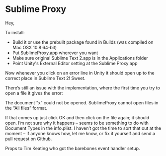 # Sublime Proxy

Hey,

To install:

- Build it or use the prebuilt package found in Builds (was compiled on Mac OSX
10.8 64-bit) 
- Put SublimeProxy.app wherever you want 
- Make sure original Sublime Text 2.app is in the Applications folder 
- Point Unity's External Editor setting at the Sublime Proxy app

Now whenever you click on an error line in Unity it should open up to the
correct place in Sublime Text 2! Sweet.

There’s still an issue with the implementation, where the first time you try to
open a file it gives the error:

The document “x” could not be opened. SublimeProxy cannot open files in the
“All files” format.

If that comes up just click OK and then click on the file again; it should
open. I’m not sure why it happens – seems to be something to do with Document
Types in the info.plist. I haven’t got the time to sort that out at the moment
– if anyone knows how, let me know, or fix it yourself and send a pull request
on Github.

Props to Tim Keating who got the barebones event handler setup.
